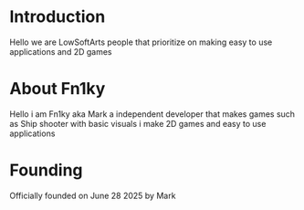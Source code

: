 # Introduction
Hello we are LowSoftArts people that prioritize on making easy to use applications and 2D games

# About Fn1ky
Hello i am Fn1ky aka Mark a independent developer that makes games such as  Ship shooter with basic visuals i make 2D games and easy to use applications

# Founding
Officially founded on June 28 2025 by Mark
